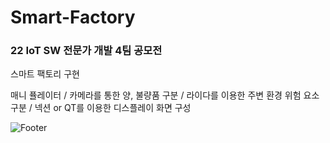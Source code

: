 # Smart-Factory

### 22 IoT SW 전문가 개발 4팀 공모전

스마트 팩토리 구현

매니 퓰레이터 / 카메라를 통한 양, 불량품 구분 / 라이다를 이용한 주변 환경 위험 요소 구분 / 넥션 or QT를 이용한 디스플레이 화면 구성

![Footer](https://capsule-render.vercel.app/api?type=waving&color=auto&height=200&section=footer)
